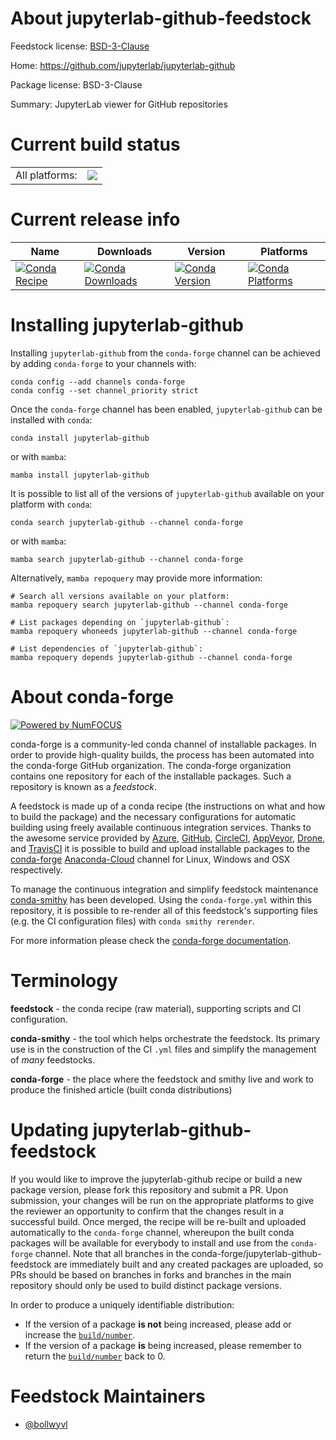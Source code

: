 About jupyterlab-github-feedstock
=================================

Feedstock license: [BSD-3-Clause](https://github.com/conda-forge/jupyterlab-github-feedstock/blob/main/LICENSE.txt)

Home: https://github.com/jupyterlab/jupyterlab-github

Package license: BSD-3-Clause

Summary: JupyterLab viewer for GitHub repositories

Current build status
====================


<table><tr><td>All platforms:</td>
    <td>
      <a href="https://dev.azure.com/conda-forge/feedstock-builds/_build/latest?definitionId=16771&branchName=main">
        <img src="https://dev.azure.com/conda-forge/feedstock-builds/_apis/build/status/jupyterlab-github-feedstock?branchName=main">
      </a>
    </td>
  </tr>
</table>

Current release info
====================

| Name | Downloads | Version | Platforms |
| --- | --- | --- | --- |
| [![Conda Recipe](https://img.shields.io/badge/recipe-jupyterlab--github-green.svg)](https://anaconda.org/conda-forge/jupyterlab-github) | [![Conda Downloads](https://img.shields.io/conda/dn/conda-forge/jupyterlab-github.svg)](https://anaconda.org/conda-forge/jupyterlab-github) | [![Conda Version](https://img.shields.io/conda/vn/conda-forge/jupyterlab-github.svg)](https://anaconda.org/conda-forge/jupyterlab-github) | [![Conda Platforms](https://img.shields.io/conda/pn/conda-forge/jupyterlab-github.svg)](https://anaconda.org/conda-forge/jupyterlab-github) |

Installing jupyterlab-github
============================

Installing `jupyterlab-github` from the `conda-forge` channel can be achieved by adding `conda-forge` to your channels with:

```
conda config --add channels conda-forge
conda config --set channel_priority strict
```

Once the `conda-forge` channel has been enabled, `jupyterlab-github` can be installed with `conda`:

```
conda install jupyterlab-github
```

or with `mamba`:

```
mamba install jupyterlab-github
```

It is possible to list all of the versions of `jupyterlab-github` available on your platform with `conda`:

```
conda search jupyterlab-github --channel conda-forge
```

or with `mamba`:

```
mamba search jupyterlab-github --channel conda-forge
```

Alternatively, `mamba repoquery` may provide more information:

```
# Search all versions available on your platform:
mamba repoquery search jupyterlab-github --channel conda-forge

# List packages depending on `jupyterlab-github`:
mamba repoquery whoneeds jupyterlab-github --channel conda-forge

# List dependencies of `jupyterlab-github`:
mamba repoquery depends jupyterlab-github --channel conda-forge
```


About conda-forge
=================

[![Powered by
NumFOCUS](https://img.shields.io/badge/powered%20by-NumFOCUS-orange.svg?style=flat&colorA=E1523D&colorB=007D8A)](https://numfocus.org)

conda-forge is a community-led conda channel of installable packages.
In order to provide high-quality builds, the process has been automated into the
conda-forge GitHub organization. The conda-forge organization contains one repository
for each of the installable packages. Such a repository is known as a *feedstock*.

A feedstock is made up of a conda recipe (the instructions on what and how to build
the package) and the necessary configurations for automatic building using freely
available continuous integration services. Thanks to the awesome service provided by
[Azure](https://azure.microsoft.com/en-us/services/devops/), [GitHub](https://github.com/),
[CircleCI](https://circleci.com/), [AppVeyor](https://www.appveyor.com/),
[Drone](https://cloud.drone.io/welcome), and [TravisCI](https://travis-ci.com/)
it is possible to build and upload installable packages to the
[conda-forge](https://anaconda.org/conda-forge) [Anaconda-Cloud](https://anaconda.org/)
channel for Linux, Windows and OSX respectively.

To manage the continuous integration and simplify feedstock maintenance
[conda-smithy](https://github.com/conda-forge/conda-smithy) has been developed.
Using the ``conda-forge.yml`` within this repository, it is possible to re-render all of
this feedstock's supporting files (e.g. the CI configuration files) with ``conda smithy rerender``.

For more information please check the [conda-forge documentation](https://conda-forge.org/docs/).

Terminology
===========

**feedstock** - the conda recipe (raw material), supporting scripts and CI configuration.

**conda-smithy** - the tool which helps orchestrate the feedstock.
                   Its primary use is in the construction of the CI ``.yml`` files
                   and simplify the management of *many* feedstocks.

**conda-forge** - the place where the feedstock and smithy live and work to
                  produce the finished article (built conda distributions)


Updating jupyterlab-github-feedstock
====================================

If you would like to improve the jupyterlab-github recipe or build a new
package version, please fork this repository and submit a PR. Upon submission,
your changes will be run on the appropriate platforms to give the reviewer an
opportunity to confirm that the changes result in a successful build. Once
merged, the recipe will be re-built and uploaded automatically to the
`conda-forge` channel, whereupon the built conda packages will be available for
everybody to install and use from the `conda-forge` channel.
Note that all branches in the conda-forge/jupyterlab-github-feedstock are
immediately built and any created packages are uploaded, so PRs should be based
on branches in forks and branches in the main repository should only be used to
build distinct package versions.

In order to produce a uniquely identifiable distribution:
 * If the version of a package **is not** being increased, please add or increase
   the [``build/number``](https://docs.conda.io/projects/conda-build/en/latest/resources/define-metadata.html#build-number-and-string).
 * If the version of a package **is** being increased, please remember to return
   the [``build/number``](https://docs.conda.io/projects/conda-build/en/latest/resources/define-metadata.html#build-number-and-string)
   back to 0.

Feedstock Maintainers
=====================

* [@bollwyvl](https://github.com/bollwyvl/)


<!-- dummy commit to enable rerendering -->

